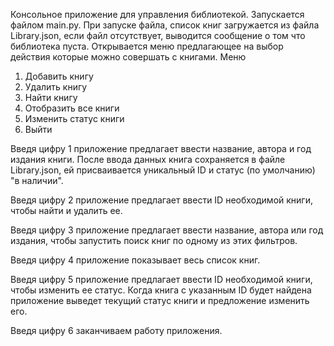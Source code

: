Консольное приложение для управления библиотекой.
Запускается файлом main.py. При запуске файла, список книг загружается из файла Library.json, если файл отсутствует,
выводится сообщение о том что библиотека пуста. Открывается меню предлагающее на выбор действия которые можно совершать
с книгами. 
Меню
1. Добавить книгу
2. Удалить книгу
3. Найти книгу
4. Отобразить все книги
5. Изменить статус книги
6. Выйти

Введя цифру 1 приложение предлагает ввести название, автора и год издания книги. После ввода данных книга сохраняется в
файле Library.json, ей присваивается уникальный ID и статус (по умолчанию) "в наличии".

Введя цифру 2 приложение предлагает ввести ID необходимой книги, чтобы найти и удалить ее.

Введя цифру 3 приложение предлагает ввести название, автора или год издания, чтобы запустить поиск книг по одному из этих
фильтров.

Введя цифру 4 приложение показывает весь список книг.

Введя цифру 5 приложение предлагает ввести ID необходимой книги, чтобы изменить ее статус. Когда книга с указанным ID будет
найдена приложение выведет текущий статус книги и предложение изменить его.

Введя цифру 6 заканчиваем работу приложения.